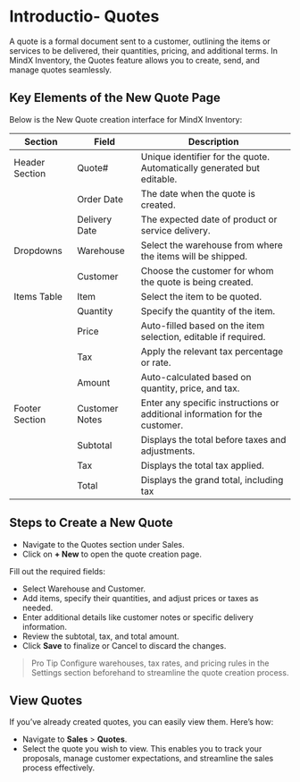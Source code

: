 # **Introductio- Quotes**

A quote is a formal document sent to a customer, outlining the items or services to be delivered, their quantities, pricing, and additional terms. In MindX Inventory, the Quotes feature allows you to create, send, and manage quotes seamlessly.

## **Key Elements of the New Quote Page**

Below is the New Quote creation interface for MindX Inventory:

| **Section**    | **Field**      | **Description**                                                             |
| -------------- | -------------- | --------------------------------------------------------------------------- |
| Header Section | Quote#         | Unique identifier for the quote. Automatically generated but editable.      |
|                | Order Date     | The date when the quote is created.                                         |
|                | Delivery Date  | The expected date of product or service delivery.                           |
| Dropdowns      | Warehouse      | Select the warehouse from where the items will be shipped.                  |
|                | Customer       | Choose the customer for whom the quote is being created.                    |
| Items Table    | Item           | Select the item to be quoted.                                               |
|                | Quantity       | Specify the quantity of the item.                                           |
|                | Price          | Auto-filled based on the item selection, editable if required.              |
|                | Tax            | Apply the relevant tax percentage or rate.                                  |
|                | Amount         | Auto-calculated based on quantity, price, and tax.                          |
| Footer Section | Customer Notes | Enter any specific instructions or additional information for the customer. |
|                | Subtotal       | Displays the total before taxes and adjustments.                            |
|                | Tax            | Displays the total tax applied.                                             |
|                | Total          | Displays the grand total, including tax                                     |

## **Steps to Create a New Quote**

- Navigate to the Quotes section under Sales.
- Click on **+ New** to open the quote creation page.

Fill out the required fields:

- Select Warehouse and Customer.
- Add items, specify their quantities, and adjust prices or taxes as needed.
- Enter additional details like customer notes or specific delivery information.
- Review the subtotal, tax, and total amount.
- Click **Save** to finalize or Cancel to discard the changes.

> Pro Tip
> Configure warehouses, tax rates, and pricing rules in the Settings section beforehand to streamline the quote creation process.

## **View Quotes**

If you’ve already created quotes, you can easily view them. Here’s how:

- Navigate to **Sales** > **Quotes**.
- Select the quote you wish to view.
  This enables you to track your proposals, manage customer expectations, and streamline the sales process effectively.

